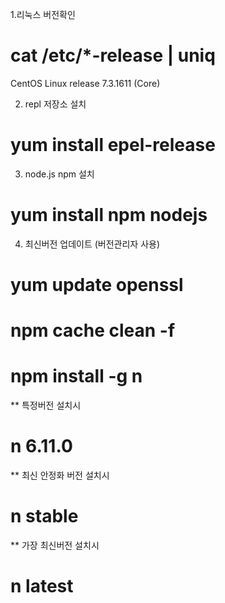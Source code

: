 1.리눅스 버전확인
# cat /etc/*-release | uniq
CentOS Linux release 7.3.1611 (Core)

2. repl 저장소 설치
# yum install epel-release

3. node.js npm 설치
# yum install npm nodejs
4. 최신버전 업데이트 (버전관리자 사용)
# yum update openssl
# npm cache clean -f
# npm install -g n

** 특정버전 설치시
# n 6.11.0

** 최신 안정화 버전 설치시
# n stable

** 가장 최신버전 설치시
# n latest
